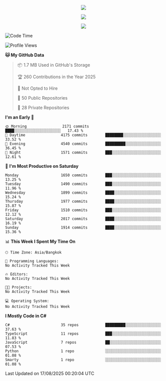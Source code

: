 <p align="center">
  <a href="say-hi.gif"> 
    <img align="center" src="say-hi.gif"/>
  </a>
</p>
<p align="center">
  <a href="https://github.com/htthinh1999">
    <img align="center" src="https://github-readme-stats-kappa-pink.vercel.app/api?username=htthinh1999&show_icons=true&count_private=true&theme=dracula"/>
  </a>
</p>
<p align="center">
  <a href="https://github.com/htthinh1999">
    <img src="https://github-readme-stats-kappa-pink.vercel.app/api/top-langs/?username=htthinh1999&layout=compact&langs_count=6&count_private=true&hide=tsql,hlsl,glsl,shaderlab&theme=dracula"/>
  </a>
</p>

<!--START_SECTION:waka-->
![Code Time](http://img.shields.io/badge/Code%20Time-0%20secs-blue)

![Profile Views](http://img.shields.io/badge/Profile%20Views-1-blue)

**🐱 My GitHub Data** 

> 📦 1.7 MB Used in GitHub's Storage 
 > 
> 🏆 260 Contributions in the Year 2025
 > 
> 🚫 Not Opted to Hire
 > 
> 📜 50 Public Repositories 
 > 
> 🔑 28 Private Repositories 
 > 
**I'm an Early 🐤** 

```text
🌞 Morning                2171 commits        ████░░░░░░░░░░░░░░░░░░░░░   17.43 % 
🌆 Daytime                4175 commits        ████████░░░░░░░░░░░░░░░░░   33.52 % 
🌃 Evening                4540 commits        █████████░░░░░░░░░░░░░░░░   36.45 % 
🌙 Night                  1571 commits        ███░░░░░░░░░░░░░░░░░░░░░░   12.61 % 
```
📅 **I'm Most Productive on Saturday** 

```text
Monday                   1650 commits        ███░░░░░░░░░░░░░░░░░░░░░░   13.25 % 
Tuesday                  1490 commits        ███░░░░░░░░░░░░░░░░░░░░░░   11.96 % 
Wednesday                1899 commits        ████░░░░░░░░░░░░░░░░░░░░░   15.24 % 
Thursday                 1977 commits        ████░░░░░░░░░░░░░░░░░░░░░   15.87 % 
Friday                   1510 commits        ███░░░░░░░░░░░░░░░░░░░░░░   12.12 % 
Saturday                 2017 commits        ████░░░░░░░░░░░░░░░░░░░░░   16.19 % 
Sunday                   1914 commits        ████░░░░░░░░░░░░░░░░░░░░░   15.36 % 
```


📊 **This Week I Spent My Time On** 

```text
🕑︎ Time Zone: Asia/Bangkok

💬 Programming Languages: 
No Activity Tracked This Week

🔥 Editors: 
No Activity Tracked This Week

🐱‍💻 Projects: 
No Activity Tracked This Week

💻 Operating System: 
No Activity Tracked This Week
```

**I Mostly Code in C#** 

```text
C#                       35 repos            █████████░░░░░░░░░░░░░░░░   37.63 % 
TypeScript               11 repos            ███░░░░░░░░░░░░░░░░░░░░░░   11.83 % 
JavaScript               7 repos             ██░░░░░░░░░░░░░░░░░░░░░░░   07.53 % 
Python                   1 repo              ░░░░░░░░░░░░░░░░░░░░░░░░░   01.08 % 
Smarty                   1 repo              ░░░░░░░░░░░░░░░░░░░░░░░░░   01.08 % 
```




 Last Updated on 17/08/2025 00:20:04 UTC
<!--END_SECTION:waka-->
